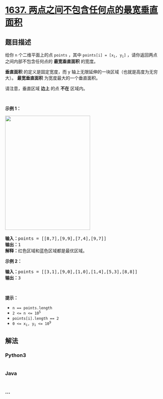 # [1637. 两点之间不包含任何点的最宽垂直面积](https://leetcode-cn.com/problems/widest-vertical-area-between-two-points-containing-no-points)



## 题目描述

<!-- 这里写题目描述 -->

<p>给你 <code>n</code> 个二维平面上的点 <code>points</code> ，其中 <code>points[i] = [x<sub>i</sub>, y<sub>i</sub>]</code> ，请你返回两点之间内部不包含任何点的 <strong>最宽垂直面积</strong> 的宽度。</p>

<p><strong>垂直面积</strong> 的定义是固定宽度，而 y 轴上无限延伸的一块区域（也就是高度为无穷大）。 <strong>最宽垂直面积</strong> 为宽度最大的一个垂直面积。</p>

<p>请注意，垂直区域 <strong>边上</strong> 的点 <strong>不在</strong> 区域内。</p>

<p> </p>

<p><strong>示例 1：</strong></p>
<img alt="" src="https://assets.leetcode-cn.com/aliyun-lc-upload/uploads/2020/10/31/points3.png" style="width: 276px; height: 371px;" />​
<pre>
<b>输入：</b>points = [[8,7],[9,9],[7,4],[9,7]]
<b>输出：</b>1
<b>解释：</b>红色区域和蓝色区域都是最优区域。
</pre>

<p><strong>示例 2：</strong></p>

<pre>
<b>输入：</b>points = [[3,1],[9,0],[1,0],[1,4],[5,3],[8,8]]
<b>输出：</b>3
</pre>

<p> </p>

<p><strong>提示：</strong></p>

<ul>
	<li><code>n == points.length</code></li>
	<li><code>2 <= n <= 10<sup>5</sup></code></li>
	<li><code>points[i].length == 2</code></li>
	<li><code>0 <= x<sub>i</sub>, y<sub>i</sub> <= 10<sup>9</sup></code></li>
</ul>


## 解法

<!-- 这里可写通用的实现逻辑 -->

<!-- tabs:start -->

### **Python3**

<!-- 这里可写当前语言的特殊实现逻辑 -->

```python

```

### **Java**

<!-- 这里可写当前语言的特殊实现逻辑 -->

```java

```

### **...**

```

```

<!-- tabs:end -->
